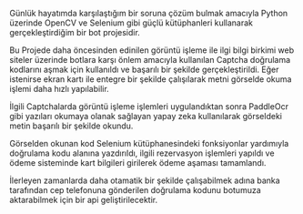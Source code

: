 Günlük hayatımda karşılaştığım bir soruna çözüm bulmak amacıyla Python üzerinde OpenCV ve Selenium gibi güçlü kütüphanleri kullanarak gerçekleştirdiğim bir bot projesidir.      

Bu Projede daha öncesinden edinilen görüntü işleme ile ilgi bilgi birkimi web siteler üzerinde botlara karşı önlem amacıyla kullanılan Captcha doğrulama kodlarını aşmak için kullanıldı ve başarılı bir şekilde gerçekleştirildi. Eğer istenirse ekran kartı ile entegre bir şekilde çalışılarak metni görselde okuma işlemi daha hızlı yapılabilir.

İlgili Captchalarda görüntü işleme işlemleri uygulandıktan sonra PaddleOcr gibi yazıları okumaya olanak sağlayan yapay zeka kullanılarak görseldeki metin başarılı bir şekilde okundu.

Görselden okunan kod Selenium kütüphanesindeki fonksiyonlar yardımıyla doğrulama kodu alanına yazdırıldı, ilgili rezervasyon işlemleri yapıldı ve ödeme sisteminde kart bilgileri girilerek ödeme aşaması tamamlandı.

İlerleyen zamanlarda daha otamatik bir şekilde çalışabilmek adına banka tarafından cep telefonuna gönderilen doğrulama kodunu botumuza aktarabilmek için bir api geliştirilecektir.


